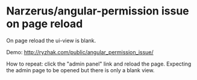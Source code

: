 # Narzerus/angular-permission issue on page reload

On page reload the ui-view is blank. 

Demo: http://ryzhak.com/public/angular_permission_issue/

How to repeat: click the "admin panel" link and reload the page. Expecting the admin page to be opened but there is only a blank view.
